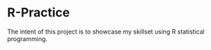 # R-Practice
The intent of this project is to showcase my skillset using R statistical programming.
